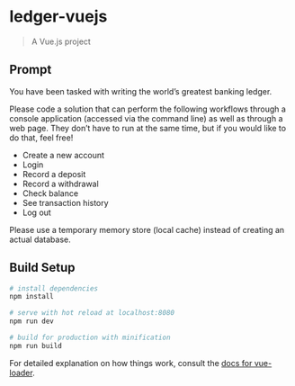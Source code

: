 # ledger-vuejs

> A Vue.js project

## Prompt

You have been tasked with writing the world’s greatest banking ledger.

Please code a solution that can perform the following workflows through a console application (accessed via the command line) as well as through a web page. They don’t have to run at the same time, but if you would like to do that, feel free!

- Create a new account
- Login
- Record a deposit
- Record a withdrawal
- Check balance
- See transaction history
- Log out

Please use a temporary memory store (local cache) instead of creating an actual database.

## Build Setup

``` bash
# install dependencies
npm install

# serve with hot reload at localhost:8080
npm run dev

# build for production with minification
npm run build
```

For detailed explanation on how things work, consult the [docs for vue-loader](http://vuejs.github.io/vue-loader).
